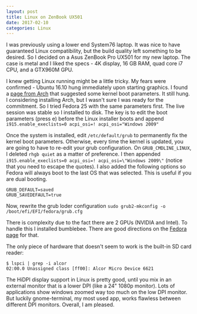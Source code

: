 ```yaml
---
layout: post
title: Linux on ZenBook UX501
date: 2017-02-10
categories: Linux
---
```


I was previously using a lower end System76 laptop. It was nice to have 
guaranteed Linux compatibility, but the build quality left something to be
desired. So I decided on a Asus ZenBook Pro UX501 for my new laptop. The case
is metal and I liked the specs - 4K display, 16 GB RAM, quad core i7 CPU, and a
GTX960M GPU.

I knew getting Linux running might be a little tricky. My fears were confirmed -
Ubuntu 16.10 hung immediately upon starting graphics. I found a
[page from Arch](https://wiki.archlinux.org/index.php/ASUS_Zenbook_Pro_UX501)
that suggested some kernel boot parameters. It still hung. I considering
installing Arch, but I wasn't sure I was ready for the commitment. So I tried
Fedora 25 with the same parameters first. The live session was stable so I
installed to disk. The key is to edit the boot parameters (press e) before the
Linux installer boots and append `i915.enable_execlists=0 acpi_osi=! acpi_osi="Windows 2009"`

Once the system is installed, edit `/etc/default/grub` to permanently fix the kernel boot parameters. Otherwise, every time the kernel is updated, you are going to have to re-edit your grub configuration. On `GRUB_CMDLINE_LINUX`, I deleted `rhgb quiet` as a matter of preference. I then appended `i915.enable_execlists=0 acpi_osi=! acpi_osi=\"Windows 2009\"` (notice that you need to escape the quotes). I also added the following options so Fedora will always boot to the last OS that was selected. This is useful if you are dual booting.

```
GRUB_DEFAULT=saved
GRUB_SAVEDEFAULT=true
```

Now, rewrite the grub loder configuration
`sudo grub2-mkconfig -o /boot/efi/EFI/fedora/grub.cfg`

There is complexity due to the fact there are 2 GPUs (NVIDIA and Intel). To
handle this I installed bumblebee. There are good directions on the
[Fedora page](https://fedoraproject.org/wiki/Bumblebee) for that.

The only piece of hardware that doesn't seem to work is the built-in SD card
reader:

```
$ lspci | grep -i alcor
02:00.0 Unassigned class [ff00]: Alcor Micro Device 6621
```

The HiDPI display support in Linux is pretty good, until you mix in an external
monitor that is a lower DPI (like a 24" 1080p monitor). Lots of applications
show windows zoomed way too much on the low DPI monitor. But luckily
gnome-terminal, my most used app, works flawless between different DPI
monitors. Overall, I am pleased.
